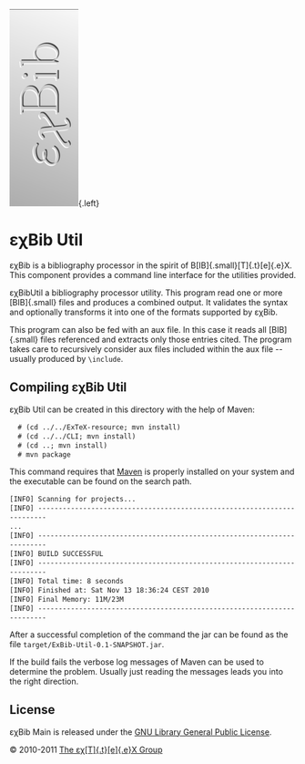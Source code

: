 ![](../ExBib-core/src/images/ExBib-side.png){.left}

εχBib Util
==========

εχBib is a bibliography processor in the spirit of
B[IB]{.small}[T]{.t}[e]{.e}X. This component provides a command line
interface for the utilities provided.

εχBibUtil a bibliography processor utility. This program read one or
more [BIB]{.small} files and produces a combined output. It validates
the syntax and optionally transforms it into one of the formats
supported by εχBib.

This program can also be fed with an aux file. In this case it reads all
[BIB]{.small} files referenced and extracts only those entries cited.
The program takes care to recursively consider aux files included within
the aux file -- usually produced by `\include`.

Compiling εχBib Util
--------------------

εχBib Util can be created in this directory with the help of Maven:

      # (cd ../../ExTeX-resource; mvn install)
      # (cd ../../CLI; mvn install)
      # (cd ..; mvn install)
      # mvn package

This command requires that [Maven](http://maven.apache.org) is properly
installed on your system and the executable can be found on the search
path.

``` {.output}
[INFO] Scanning for projects...
[INFO] ------------------------------------------------------------------------
...
[INFO] ------------------------------------------------------------------------
[INFO] BUILD SUCCESSFUL
[INFO] ------------------------------------------------------------------------
[INFO] Total time: 8 seconds
[INFO] Finished at: Sat Nov 13 18:36:24 CEST 2010
[INFO] Final Memory: 11M/23M
[INFO] ------------------------------------------------------------------------
```

After a successful completion of the command the jar can be found as the
file `target/ExBib-Util-0.1-SNAPSHOT.jar`.

If the build fails the verbose log messages of Maven can be used to
determine the problem. Usually just reading the messages leads you into
the right direction.

License
-------

εχBib Main is released under the [GNU Library General Public
License](LICENSE.html).

© 2010-2011 [The εχ[T]{.t}[e]{.e}X Group](mailto:extex@dante.de)
